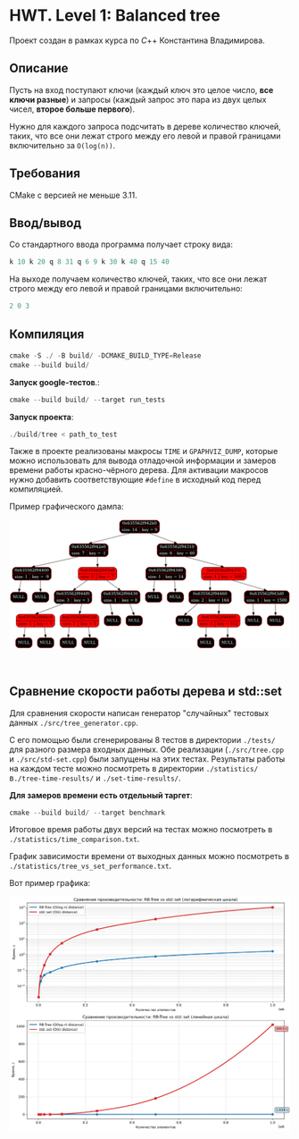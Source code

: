 # HWT. Level 1: Balanced tree

Проект создан в рамках курса по $C$++ Константина Владимирова.

## Описание

Пусть на вход поступают ключи (каждый ключ это целое число, **все ключи
разные**) и запросы (каждый запрос это пара из двух целых чисел, **второе
больше первого**).

Нужно для каждого запроса подсчитать в дереве количество ключей, таких,
что все они лежат строго между его левой и правой границами включительно за `O(log(n))`.

## Требования
CMake с версией не меньше 3.11.

## Ввод/вывод
Со стандартного ввода программа получает строку вида:
```powershell
k 10 k 20 q 8 31 q 6 9 k 30 k 40 q 15 40
```

На выходе получаем количество ключей, таких, что все они лежат строго между его левой и правой границами включительно:
```powershell
2 0 3
```

## Компиляция
```powershell
cmake -S ./ -B build/ -DCMAKE_BUILD_TYPE=Release
cmake --build build/
```

**Запуск google-тестов**.:
```powershell
cmake --build build/ --target run_tests
```

**Запуск проекта**:
```powershell
./build/tree < path_to_test
```

Также в проекте реализованы макросы `TIME` и  `GPAPHVIZ_DUMP`, которые можно использовать для вывода отладочной информации и замеров времени работы красно-чёрного дерева. Для активации макросов нужно добавить соответствующие `#define` в исходный код перед компиляцией.

Пример графического дампа:

![alt text](images/graphviz_dump.png)

<br>

## Сравнение скорости работы дерева и std::set

Для сравнения скорости написан генератор "случайных" тестовых данных `./src/tree_generator.cpp`. 

С его помощью были сгенерированы 8 тестов в директории `./tests/` для разного размера входных данных. Обе реализации (`./src/tree.cpp` и `./src/std-set.cpp`) были запущены на этих тестах. Результаты работы на каждом тесте можно посмотреть в директории `./statistics/` в`./tree-time-results/` и `./set-time-results/`.

**Для замеров времени есть отдельный таргет**:
```powershell
cmake --build build/ --target benchmark
```

Итоговое время работы двух версий на тестах можно посмотреть в `./statistics/time_comparison.txt`. 

График зависимости времени от выходных данных можно посмотреть в `./statistics/tree_vs_set_performance.txt`. 

Вот пример графика:

![alt text](images/tree_vs_set_performance.png)
